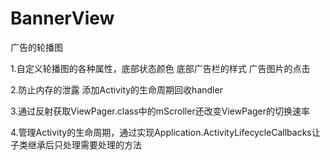 # BannerView
广告的轮播图

1.自定义轮播图的各种属性，底部状态颜色 底部广告栏的样式 广告图片的点击

2.防止内存的泄露 添加Activity的生命周期回收handler

3.通过反射获取ViewPager.class中的mScroller还改变ViewPager的切换速率

4.管理Activity的生命周期，通过实现Application.ActivityLifecycleCallbacks让子类继承后只处理需要处理的方法
